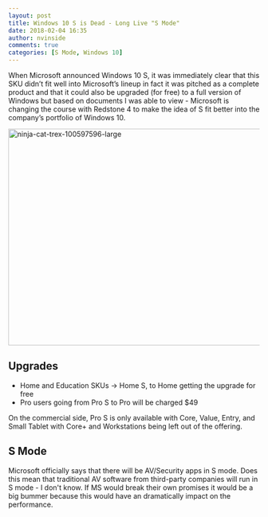 ```yaml
---
layout: post
title: Windows 10 S is Dead - Long Live "S Mode"
date: 2018-02-04 16:35
author: nvinside
comments: true
categories: [S Mode, Windows 10]
---
```

When Microsoft announced Windows 10 S, it was immediately clear that this SKU didn’t fit well into Microsoft’s lineup in fact it was pitched as a complete product and that it could also be upgraded (for free) to a full version of Windows but based on documents I was able to view - Microsoft is changing the course with Redstone 4 to make the idea of S fit better into the company’s portfolio of Windows 10.

<img class=" size-full wp-image-2585 aligncenter" src="https://chefkochblog.files.wordpress.com/2018/02/ninja-cat-trex-100597596-large.jpg" alt="ninja-cat-trex-100597596-large" width="580" height="435" />

<!--more-->

<h2>Upgrades</h2>

<ul>
    <li>Home and Education SKUs -&gt; Home S, to Home getting the upgrade for free</li>
    <li>Pro users going from Pro S to Pro will be charged $49</li>
</ul>

On the commercial side, Pro S is only available with Core, Value, Entry, and Small Tablet with Core+ and Workstations being left out of the offering.

<h2>S Mode</h2>

Microsoft officially says that there will be AV/Security apps in S mode. Does this mean that traditional AV software from third-party companies will run in S mode - I don't know. If MS would break their own promises it would be a big bummer because this would have an dramatically impact on the performance.
